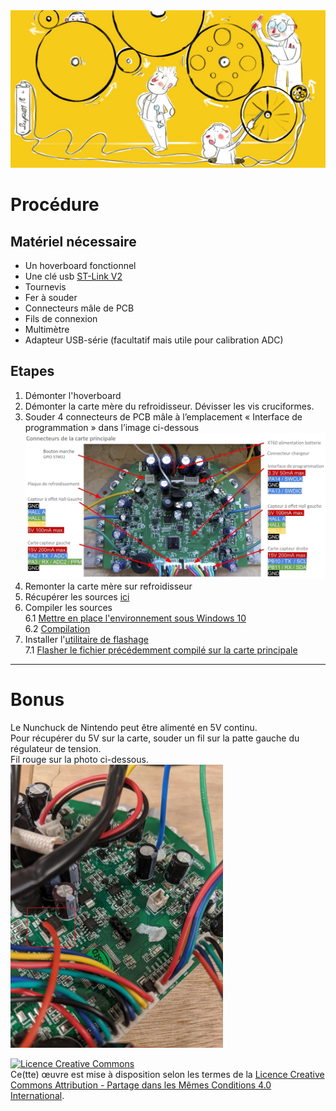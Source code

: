 <img src="hack_hoverboard_banniere.jpeg">  

# Procédure  
## Matériel nécessaire
* Un hoverboard fonctionnel
* Une clé usb [ST-Link V2](https://www.amazon.fr/gp/product/B07H9XV2W2/ref=ppx_yo_dt_b_asin_title_o07_s00?ie=UTF8&psc=1)
* Tournevis
* Fer à souder
* Connecteurs mâle de PCB
* Fils de connexion
* Multimètre
* Adapteur USB-série (facultatif mais utile pour calibration ADC)

## Etapes
1. Démonter l'hoverboard
2. Démonter la carte mère du refroidisseur. Dévisser les vis cruciformes.  
3. Souder 4 connecteurs de PCB mâle à l’emplacement « Interface de programmation » dans l’image ci-dessous  <img src="hoverboard_motherboard_fr.jpg">  
4. Remonter la carte mère sur refroidisseur  
5. Récupérer les sources [ici](https://github.com/Lab-Origami/Hack_Hoverboard/tree/master/hoverboard-firmware-hack)
6. Compiler les sources   
6.1 [Mettre en place l'environnement sous Windows 10](environnement.md)  
6.2 [Compilation](compilation.md)
7. Installer l'[utilitaire de flashage](st_link_utility.md)  
7.1 [Flasher le fichier précédemment compilé sur la carte principale](flashage.md)  
  
_____  
# Bonus  
Le Nunchuck de Nintendo peut être alimenté en 5V continu.  
Pour récupérer du 5V sur la carte, souder un fil sur la patte gauche du régulateur de tension.    
Fil rouge sur la photo ci-dessous.  
<img src="5V-carte-principale.jpg" width="340">  

  
  
<a rel="license" href="http://creativecommons.org/licenses/by-sa/4.0/"><img alt="Licence Creative Commons" style="border-width:0" src="https://i.creativecommons.org/l/by-sa/4.0/88x31.png" /></a><br />Ce(tte) œuvre est mise à disposition selon les termes de la <a rel="license" href="http://creativecommons.org/licenses/by-sa/4.0/">Licence Creative Commons Attribution -  Partage dans les Mêmes Conditions 4.0 International</a>.
